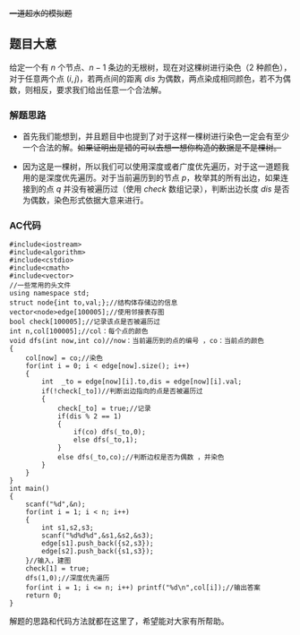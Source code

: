 ~~一道超水的模拟题~~

## 题目大意
给定一个有 $n$ 个节点、$n-1$ 条边的无根树，现在对这棵树进行染色（$2$ 种颜色），对于任意两个点 $(i,j)$，若两点间的距离 $dis$ 为偶数，两点染成相同颜色，若不为偶数，则相反，要求我们给出任意一个合法解。

### 解题思路
- 首先我们能想到，并且题目中也提到了对于这样一棵树进行染色一定会有至少一个合法的解。~~如果证明出是错的可以去想一想你构造的数据是不是棵树。~~

- 因为这是一棵树，所以我们可以使用深度或者广度优先遍历，对于这一道题我用的是深度优先遍历。对于当前遍历到的节点 $p$，枚举其的所有出边，如果连接到的点 $q$ 并没有被遍历过（使用 $check$ 数组记录），判断出边长度 $dis$ 是否为偶数，染色形式依据大意来进行。

### AC代码
```
#include<iostream>
#include<algorithm>
#include<cstdio>
#include<cmath>
#include<vector>
//一些常用的头文件 
using namespace std;
struct node{int to,val;};//结构体存储边的信息 
vector<node>edge[100005];//使用邻接表存图 
bool check[100005];//记录该点是否被遍历过 
int n,col[100005];//col：每个点的颜色 
void dfs(int now,int co)//now：当前遍历到的点的编号 ，co：当前点的颜色 
{
	col[now] = co;//染色 
	for(int i = 0; i < edge[now].size(); i++)
	{
		int  _to = edge[now][i].to,dis = edge[now][i].val;
		if(!check[_to])//判断出边指向的点是否被遍历过 
		{
			check[_to] = true;//记录 
			if(dis % 2 == 1)
			{
				if(co) dfs(_to,0);
				else dfs(_to,1);
			}
			else dfs(_to,co);//判断边权是否为偶数 ，并染色 
		}
	}
}
int main()
{
	scanf("%d",&n);
	for(int i = 1; i < n; i++)
	{
		int s1,s2,s3;
		scanf("%d%d%d",&s1,&s2,&s3);
		edge[s1].push_back({s2,s3});
		edge[s2].push_back({s1,s3});
	}//输入，建图 
	check[1] = true;
	dfs(1,0);//深度优先遍历 
	for(int i = 1; i <= n; i++) printf("%d\n",col[i]);//输出答案 
	return 0;
}
```

解题的思路和代码方法就都在这里了，希望能对大家有所帮助。